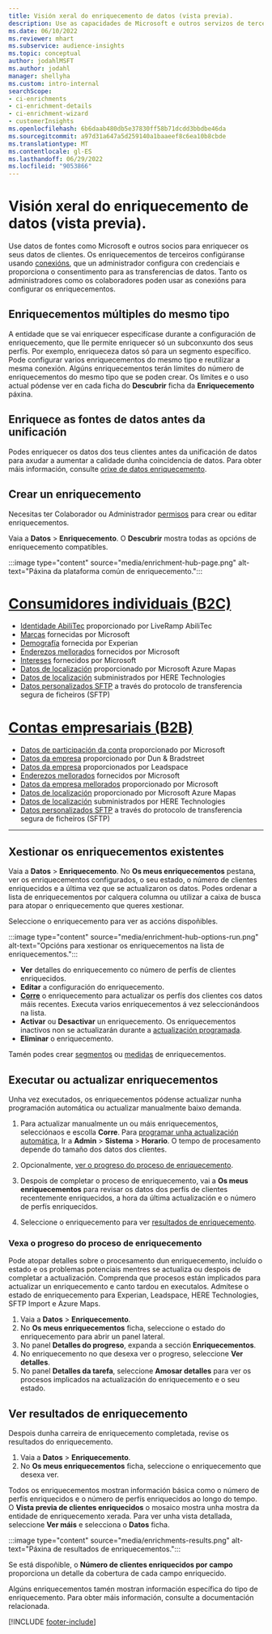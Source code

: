 ```yaml
---
title: Visión xeral do enriquecemento de datos (vista previa).
description: Use as capacidades de Microsoft e outros servizos de terceiros para enriquecer os datos dos seus clientes.
ms.date: 06/10/2022
ms.reviewer: mhart
ms.subservice: audience-insights
ms.topic: conceptual
author: jodahlMSFT
ms.author: jodahl
manager: shellyha
ms.custom: intro-internal
searchScope:
- ci-enrichments
- ci-enrichment-details
- ci-enrichment-wizard
- customerInsights
ms.openlocfilehash: 6b6daab480db5e37830ff58b71dcdd3bbdbe46da
ms.sourcegitcommit: a97d31a647a5d259140a1baaeef8c6ea10b8cbde
ms.translationtype: MT
ms.contentlocale: gl-ES
ms.lasthandoff: 06/29/2022
ms.locfileid: "9053866"
---
```

# <a name="data-enrichment-preview-overview"></a>Visión xeral do enriquecemento de datos (vista previa).

Use datos de fontes como Microsoft e outros socios para enriquecer os seus datos de clientes. Os enriquecementos de terceiros configúranse usando [conexións](connections.md), que un administrador configura con credenciais e proporciona o consentimento para as transferencias de datos. Tanto os administradores como os colaboradores poden usar as conexións para configurar os enriquecementos.  

## <a name="multiple-enrichments-of-the-same-type"></a>Enriquecementos múltiples do mesmo tipo

A entidade que se vai enriquecer especifícase durante a configuración de enriquecemento, que lle permite enriquecer só un subconxunto dos seus perfís. Por exemplo, enriqueceza datos só para un segmento específico. Pode configurar varios enriquecementos do mesmo tipo e reutilizar a mesma conexión. Algúns enriquecementos terán límites do número de enriquecementos do mesmo tipo que se poden crear. Os límites e o uso actual pódense ver en cada ficha do **Descubrir** ficha da **Enriquecemento** páxina.

## <a name="enrich-data-sources-before-unification"></a>Enriquece as fontes de datos antes da unificación

Podes enriquecer os datos dos teus clientes antes da unificación de datos para axudar a aumentar a calidade dunha coincidencia de datos. Para obter máis información, consulte [orixe de datos enriquecemento](data-sources-enrichment.md).

## <a name="create-an-enrichment"></a>Crear un enriquecemento

Necesitas ter Colaborador ou Administrador [permisos](permissions.md) para crear ou editar enriquecementos.

Vaia a **Datos** > **Enriquecemento**. O **Descubrir** mostra todas as opcións de enriquecemento compatibles.

:::image type="content" source="media/enrichment-hub-page.png" alt-text="Páxina da plataforma común de enriquecemento.":::

# <a name="individual-consumers-b-to-c"></a>[Consumidores individuais (B2C)](#tab/b2c)

- [Identidade AbiliTec](enrichment-liveramp.md) proporcionado por LiveRamp AbiliTec
- [Marcas](enrichment-microsoft.md) fornecidas por Microsoft
- [Demografía](enrichment-experian.md) fornecida por Experian
- [Enderezos mellorados](enrichment-enhanced-addresses.md) fornecidos por Microsoft
- [Intereses](enrichment-microsoft.md) fornecidos por Microsoft
- [Datos de localización](enrichment-azure-maps.md) proporcionado por Microsoft Azure Mapas
- [Datos de localización](enrichment-here.md) subministrados por HERE Technologies
- [Datos personalizados SFTP](enrichment-SFTP-custom-import.md) a través do protocolo de transferencia segura de ficheiros (SFTP)

# <a name="business-accounts-b-to-b"></a>[Contas empresariais (B2B)](#tab/b2b)

- [Datos de participación da conta](enrichment-office.md) proporcionado por Microsoft
- [Datos da empresa](enrichment-dnb.md) proporcionado por Dun & Bradstreet
- [Datos da empresa](enrichment-leadspace.md) proporcionados por Leadspace
- [Enderezos mellorados](enrichment-enhanced-addresses.md) fornecidos por Microsoft
- [Datos da empresa mellorados](enrichment-enhanced-company-data.md) proporcionado por Microsoft
- [Datos de localización](enrichment-azure-maps.md) proporcionado por Microsoft Azure Mapas
- [Datos de localización](enrichment-here.md) subministrados por HERE Technologies
- [Datos personalizados SFTP](enrichment-SFTP-custom-import.md) a través do protocolo de transferencia segura de ficheiros (SFTP)

---

## <a name="manage-existing-enrichments"></a>Xestionar os enriquecementos existentes

Vaia a **Datos** > **Enriquecemento**. No **Os meus enriquecementos** pestana, ver os enriquecementos configurados, o seu estado, o número de clientes enriquecidos e a última vez que se actualizaron os datos. Podes ordenar a lista de enriquecementos por calquera columna ou utilizar a caixa de busca para atopar o enriquecemento que queres xestionar.

Seleccione o enriquecemento para ver as accións dispoñibles.

:::image type="content" source="media/enrichment-hub-options-run.png" alt-text="Opcións para xestionar os enriquecementos na lista de enriquecementos.":::

- **Ver** detalles do enriquecemento co número de perfís de clientes enriquecidos.
- **Editar** a configuración do enriquecemento.
- [**Corre**](#run-or-refresh-enrichments) o enriquecemento para actualizar os perfís dos clientes cos datos máis recentes. Executa varios enriquecementos á vez seleccionándoos na lista.
- **Activar** ou **Desactivar** un enriquecemento. Os enriquecementos inactivos non se actualizarán durante a [actualización programada](system.md#schedule-tab).
- **Eliminar** o enriquecemento.

Tamén podes crear [segmentos](segments.md) ou [medidas](measures.md) de enriquecementos.

## <a name="run-or-refresh-enrichments"></a>Executar ou actualizar enriquecementos

Unha vez executados, os enriquecementos pódense actualizar nunha programación automática ou actualizar manualmente baixo demanda.

1. Para actualizar manualmente un ou máis enriquecementos, selecciónaos e escolla **Corre**. Para [programar unha actualización automática](system.md#schedule-tab), Ir a **Admin** > **Sistema** > **Horario**. O tempo de procesamento depende do tamaño dos datos dos clientes.

1. Opcionalmente, [ver o progreso do proceso de enriquecemento](#see-the-progress-of-the-enrichment-process).

1. Despois de completar o proceso de enriquecemento, vai a **Os meus enriquecementos** para revisar os datos dos perfís de clientes recentemente enriquecidos, a hora da última actualización e o número de perfís enriquecidos.

1. Seleccione o enriquecemento para ver [resultados de enriquecemento](#view-enrichment-results).

### <a name="see-the-progress-of-the-enrichment-process"></a>Vexa o progreso do proceso de enriquecemento

Pode atopar detalles sobre o procesamento dun enriquecemento, incluído o estado e os problemas potenciais mentres se actualiza ou despois de completar a actualización. Comprenda que procesos están implicados para actualizar un enriquecemento e canto tardou en executalos. Admítese o estado de enriquecemento para Experian, Leadspace, HERE Technologies, SFTP Import e Azure Maps.

1. Vaia a **Datos** > **Enriquecemento**.
1. No **Os meus enriquecementos** ficha, seleccione o estado do enriquecemento para abrir un panel lateral.
1. No panel **Detalles do progreso**, expanda a sección **Enriquecementos**.
1. No enriquecemento no que desexa ver o progreso, seleccione **Ver detalles**.
1. No panel **Detalles da tarefa**, seleccione **Amosar detalles** para ver os procesos implicados na actualización do enriquecemento e o seu estado.

## <a name="view-enrichment-results"></a>Ver resultados de enriquecemento

Despois dunha carreira de enriquecemento completada, revise os resultados do enriquecemento.

1. Vaia a **Datos** > **Enriquecemento**.
1. No **Os meus enriquecementos** ficha, seleccione o enriquecemento que desexa ver.

Todos os enriquecementos mostran información básica como o número de perfís enriquecidos e o número de perfís enriquecidos ao longo do tempo. O **Vista previa de clientes enriquecidos** o mosaico mostra unha mostra da entidade de enriquecemento xerada. Para ver unha vista detallada, seleccione **Ver máis** e selecciona o **Datos** ficha.

:::image type="content" source="media/enrichments-results.png" alt-text="Páxina de resultados de enriquecementos.":::

Se está dispoñible, o **Número de clientes enriquecidos por campo** proporciona un detalle da cobertura de cada campo enriquecido.

Algúns enriquecementos tamén mostran información específica do tipo de enriquecemento. Para obter máis información, consulte a documentación relacionada.

[!INCLUDE [footer-include](includes/footer-banner.md)]
